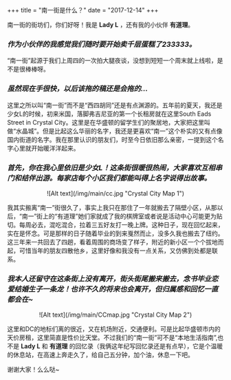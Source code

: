 +++
title = "南一街是什么？"
date = "2017-12-14"
+++

南一街的街坊们，你们好呀！我是 **Lady L** ，还有我的小伙伴 **有道理**。  

###  <i class="fa fa-comments-o" aria-hidden="true"></i>  *作为小伙伴的我感觉我们随时要开始卖千层蛋糕了233333。*  

“南一街”起源于我们上周四的一次拍大腿夜谈，没想到短短一个周末就上线啦，是不是很棒棒呀。  

###  <i class="fa fa-comments-o" aria-hidden="true"></i>  *虽然现在手很快，以后该拖的稿还是会拖的...*  

这里之所以叫“南一街”而不是“西四胡同”还是有点渊源的。五年前的夏天，我还是少女L的时候，初来米国，落脚弗吉尼亚的第一个长租房就在这里South Eads Street in Crystal City。这里是在华盛顿的留学生们的聚居地，大家把这里叫做“水晶城”。但是比起这么华丽的名字，我还是更喜欢“南一”这个朴实的又有点像国内街道的名字。我在那里认识的朋友们，时至今日依旧那么亲密，一提到这个名字心里就开始暖洋洋起来。

###  <i class="fa fa-comments-o" aria-hidden="true"></i>  *首先，你在我心里依旧是少女L！这条街很暖很热闹，大家喜欢互相串门和结伴出游。每家店每个小区我们都能叫得上名字说得出故事。*  

<center>![Alt text](/img/main/cc.jpg "Crystal City Map 1")</center>

我其实搬离“南一”街很久了，事实上我只在那住了一年就搬去了隔壁小区，从那以后，“南一”街上的“有道理”她们家就成了我的棋牌室或者说是活动中心可能更为贴切。每周必去，混吃混合，拉着三五好友打一晚上牌。这种日子，现在回忆起来，实在是怀念。可是那样的日子随着毕业的到来戛然而止，没多久我也搬去了纽约。这三年来一共回去了四趟，看着周围的商场变了样子，附近的新小区一个个拔地而起，可惜当年的朋友四散他乡，这里好像和我没有一点关系，又仿佛到处都是联系。  

###  <i class="fa fa-comments-o" aria-hidden="true"></i>  *我本人还留守在这条街上没有离开，街头街尾搬来搬去，念书毕业恋爱结婚生子一条龙！也许不久的将来也会离开，但归属感和回忆一直都会在~*  

<center>![Alt text](/img/main/CCmap.jpg "Crystal City Map 2")</center>

这里和DC的地标们离的很近，又在机场附近，交通便利。可是比起华盛顿市内的天价房租，这里简直是性价比天堂。不过我们的“南一街”可不是“本地生活指南”,也不是 **Lady L** 和 **有道理** 的回忆录（我俩这年纪写回忆录还是有点早），它是个温暖的休息站，在高速上奔走久了，给自己五分钟，加个油，休息一下吧。

谢谢大家！么么哒~
